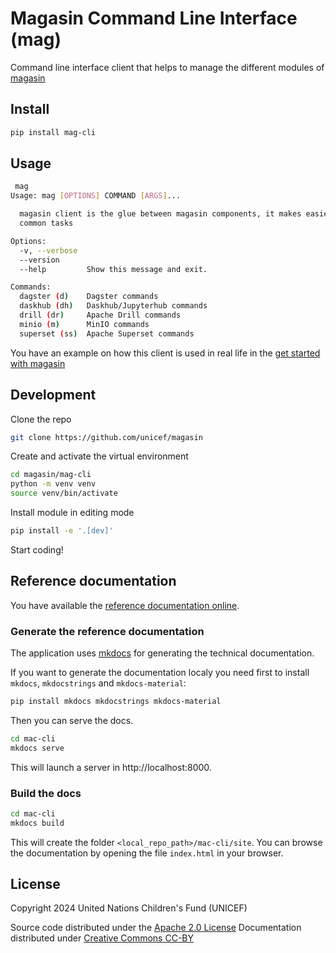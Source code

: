 # Magasin Command Line Interface (mag)

Command line interface client that helps to manage the different modules of [magasin](http://github.com/unicef/magasin)

## Install

```sh
pip install mag-cli
```

## Usage

```sh
 mag
Usage: mag [OPTIONS] COMMAND [ARGS]...

  magasin client is the glue between magasin components, it makes easier
  common tasks

Options:
  -v, --verbose
  --version
  --help         Show this message and exit.

Commands:
  dagster (d)    Dagster commands
  daskhub (dh)   Daskhub/Jupyterhub commands
  drill (dr)     Apache Drill commands
  minio (m)      MinIO commands
  superset (ss)  Apache Superset commands
```

You have an example on how this client is used in real life in the [get started with magasin](https://unicef.github.io/magasin/)

## Development 

Clone the repo
```sh
git clone https://github.com/unicef/magasin
```
Create and activate the virtual environment
```sh
cd magasin/mag-cli
python -m venv venv
source venv/bin/activate
```

Install module in editing mode
```sh
pip install -e '.[dev]'
```

Start coding!


## Reference documentation

You have available the [reference documentation online](https://unicef.github.io/mag-cli/).

### Generate the reference documentation
The application uses [mkdocs]() for generating the technical documentation.

If you want to generate the documentation localy you need first to install `mkdocs`, `mkdocstrings` and `mkdocs-material`:

```sh
pip install mkdocs mkdocstrings mkdocs-material
```

Then you can serve the docs.
```sh
cd mac-cli
mkdocs serve
```

This will launch a server in http://localhost:8000.

### Build the docs

```sh
cd mac-cli
mkdocs build
```
This will create the folder `<local_repo_path>/mac-cli/site`. You can browse the documentation by opening the file `index.html` in your browser.

## License

Copyright 2024 United Nations Children's Fund (UNICEF)

Source code distributed under the [Apache 2.0 License](./LICENSE)
Documentation distributed under [Creative Commons CC-BY](https://creativecommons.org/licenses/by/4.0/)
